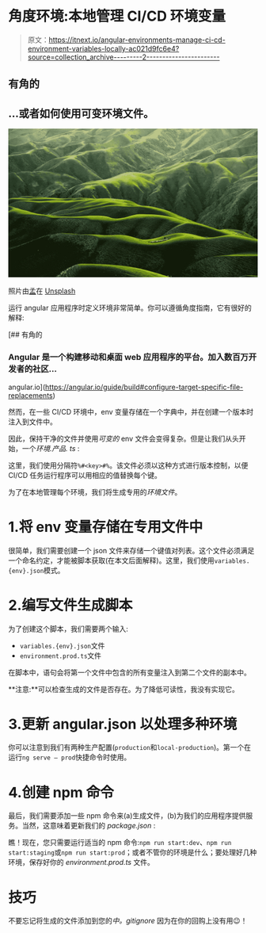 # 角度环境:本地管理 CI/CD 环境变量

> 原文：<https://itnext.io/angular-environments-manage-ci-cd-environment-variables-locally-ac021d9fc6e4?source=collection_archive---------2----------------------->

## 有角的

## …或者如何使用可变环境文件。

![](img/d50a38d870e32cf97abddb494dc2cf8b.png)

照片由[孟](https://unsplash.com/@ideasboom?utm_source=medium&utm_medium=referral)在 [Unsplash](https://unsplash.com?utm_source=medium&utm_medium=referral)

运行 angular 应用程序时定义环境非常简单。你可以遵循角度指南，它有很好的解释:

 [## 有角的

### Angular 是一个构建移动和桌面 web 应用程序的平台。加入数百万开发者的社区…

angular.io](https://angular.io/guide/build#configure-target-specific-file-replacements) 

然而，在一些 CI/CD 环境中，env 变量存储在一个字典中，并在创建一个版本时注入到文件中。

因此，保持干净的文件并使用*可变的* env 文件会变得复杂。但是让我们从头开始，一个*环境.产品. ts* :

这里，我们使用分隔符`%#<key>#%`。该文件必须以这种方式进行版本控制，以便 CI/CD 任务运行程序可以用相应的值替换每个键。

为了在本地管理每个环境，我们将生成专用的*环境文件*。

# 1.将 env 变量存储在专用文件中

很简单，我们需要创建一个 json 文件来存储一个键值对列表。这个文件必须满足一个命名约定，才能被脚本获取(在本文后面解释)。这里，我们使用`variables.{env}.json`模式。

# 2.编写文件生成脚本

为了创建这个脚本，我们需要两个输入:

*   `variables.{env}.json`文件
*   `environment.prod.ts`文件

在脚本中，语句会将第一个文件中包含的所有变量注入到第二个文件的副本中。

**注意:**可以检查生成的文件是否存在。为了降低可读性，我没有实现它。

# 3.更新 angular.json 以处理多种环境

你可以注意到我们有两种生产配置(`production`和`local-production`)。第一个在运行`ng serve — prod`快捷命令时使用。

# 4.创建 npm 命令

最后，我们需要添加一些 npm 命令来(a)生成文件，(b)为我们的应用程序提供服务。当然，这意味着更新我们的 *package.json* :

瞧！现在，您只需要运行适当的 npm 命令:`npm run start:dev`、`npm run start:staging`或`npm run start:prod`；或者不管你的环境是什么；要处理好几种环境，保存好你的 *environment.prod.ts* 文件。

# 技巧

不要忘记将生成的文件添加到您的*中。gitignore* 因为在你的回购上没有用😉！
